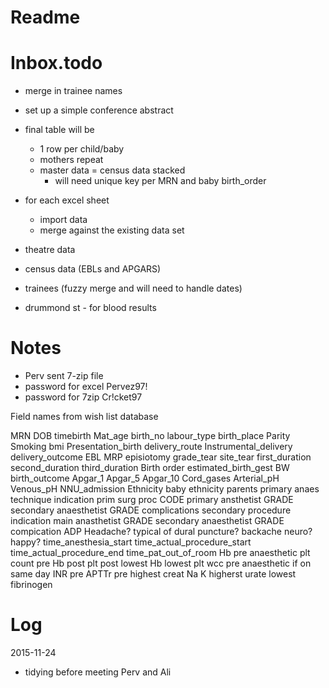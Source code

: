 Readme
======

Inbox.todo
==========
- merge in trainee names
- set up a simple conference abstract


- final table will be
	+ 1 row per child/baby
	+ mothers repeat
	+ master data = census data stacked 
		* will need unique key per MRN and baby birth_order

- for each excel sheet 
	+ import data
	+ merge against the existing data set

- theatre data
- census data (EBLs and APGARS)
- trainees (fuzzy merge and will need to handle dates)
- drummond st - for blood results

Notes
=====

- Perv sent 7-zip file
- password for excel Pervez97!
- password for 7zip Cr!cket97

Field names from wish list database

MRN
DOB
timebirth
Mat_age
birth_no
labour_type
birth_place
Parity
Smoking
bmi
Presentation_birth
delivery_route
Instrumental_delivery
delivery_outcome
EBL
MRP
episiotomy
grade_tear
site_tear
first_duration
second_duration
third_duration
Birth order
estimated_birth_gest
BW
birth_outcome
Apgar_1
Apgar_5
Apgar_10
Cord_gases
Arterial_pH
Venous_pH
NNU_admission
Ethnicity baby
ethnicity parents
primary anaes technique
indication
prim surg proc CODE
primary ansthetist
GRADE
secondary anaesthetist
GRADE
complications
secondary procedure
indication
main anasthetist
GRADE
secondary anaesthetist
GRADE
compication
ADP
Headache?
typical of dural puncture?
backache
neuro?
happy?
time_anesthesia_start
time_actual_procedure_start
time_actual_procedure_end
time_pat_out_of_room
Hb pre anaesthetic
plt count pre
Hb post
plt post
lowest Hb
lowest plt 
wcc pre anaesthetic if on same day
INR pre
APTTr pre
highest creat
Na
K
higherst urate
lowest fibrinogen


Log
===

2015-11-24
- tidying before meeting Perv and Ali





